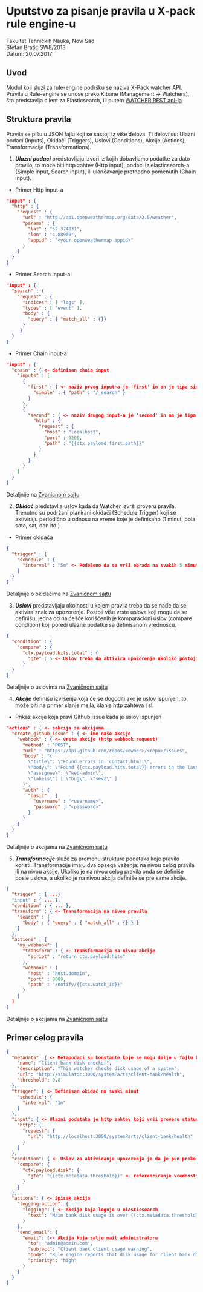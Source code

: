 # Uputstvo za pisanje pravila u X-pack rule engine-u

Fakultet Tehničkih Nauka, Novi Sad<br/>
Stefan Bratic SW8/2013<br/>
Datum: 20.07.2017<br/>


## Uvod

Modul koji sluzi za rule-engine podršku se naziva X-Pack watcher API. 
Pravila u Rule-engine se unose preko Kibane (Management -> Watchers), što predstavlja client za Elasticsearch, ili putem [WATCHER REST api-ja](https://www.elastic.co/guide/en/x-pack/5.4/watcher-api.html)

## Struktura pravila

Pravila se pišu u JSON fajlu koji se sastoji iz više delova.
Ti delovi su: Ulazni podaci (Inputs), Okidači (Triggers), Uslovi (Conditions), Akcije (Actions), Transformacije (Transformations).

1. **_Ulazni podaci_** predstavljaju izvori iz kojih dobavljamo podatke za dato pravilo, to moze biti http zahtev (Http input), podaci iz elasticsearch-a (Simple input, Search input), ili ulančavanje prethodno pomenutih (Chain input).

- Primer Http input-a
```JSON
"input" : {
  "http" : {
    "request" : {
      "url" : "http://api.openweathermap.org/data/2.5/weather",
      "params" : {
        "lat" : "52.374031",
        "lon" : "4.88969",
        "appid" : "<your openweathermap appid>"
      }
    }
  }
}
```
- Primer Search Input-a
```JSON
"input" : {
  "search" : {
    "request" : {
      "indices" : [ "logs" ],
      "types" : [ "event" ],
      "body" : {
        "query" : { "match_all" : {}}
      }
     }
  }
}

```

- Primer Chain input-a
```JSON
"input" : {
  "chain" : { <- definisan chain input
    "inputs" : [ 
      {
        "first" : { <- naziv prvog input-a je 'first' in on je tipa simple
          "simple" : { "path" : "/_search" }
        }
      },
      {
        "second" : { <- naziv drugog input-a je 'second' in on je tipa http
          "http" : {
            "request" : {
              "host" : "localhost",
              "port" : 9200,
              "path" : "{{ctx.payload.first.path}}" 
            }
          }
        }
      }
    ]
  }
}

```
Detaljnije na [Zvanicnom sajtu](https://www.elastic.co/guide/en/x-pack/5.4/input.html)


2. **_Okidač_** predstavlja uslov kada da Watcher izvrši proveru pravila. Trenutno su podržani planirani okidači (Schedule Trigger) koji se aktiviraju periodično u odnosu na vreme koje je definisano (1 minut, pola sata, sat, dan itd.)

- Primer okidača

```JSON
{
  "trigger" : {
    "schedule" : {
      "interval" : "5m" <- Podešeno da se vrši obrada na svakih 5 minuta
    }
  }
}
```

Detaljnije o okidačima na [Zvaničnom sajtu](https://www.elastic.co/guide/en/x-pack/5.4/trigger.html)

3. **_Uslovi_** predstavljaju okolnosti u kojem pravila treba da se nađe da se aktivira znak za upozorenje. Postoji više vrste uslova koji mogu da se definišu, jedna od najćešće korišćenih je komparacioni uslov (compare condition) koji poredi ulazne podatke sa definisanom vrednošću.

```JSON
{
  "condition" : {
    "compare" : {
      "ctx.payload.hits.total" : { 
        "gte" : 5 <- Uslov treba da aktivira upozorenje ukoliko postoji ukupno podataka više ili jednako od 5
      }
  }
}
```


Detaljnije o uslovima na [Zvaničnom sajtu](https://www.elastic.co/guide/en/x-pack/5.4/condition.html)


4. **_Akcije_** definišu izvršenja koja će se dogoditi ako je uslov ispunjen, to može biti na primer slanje mejla, slanje http zahteva i sl.

- Prikaz akcije koja pravi Github issue kada je uslov ispunjen
```JSON
"actions" : { <- sekcija sa akcijama
  "create_github_issue" : { <- ime naše akcije
    "webhook" : { <- vrsta akcije (http webhook request)
      "method" : "POST",
      "url" : "https://api.github.com/repos/<owner>/<repo>/issues",
      "body" : "{
        \"title\": \"Found errors in 'contact.html'\",
        \"body\": \"Found {{ctx.payload.hits.total}} errors in the last 5 minutes\",
        \"assignee\": \"web-admin\",
        \"labels\": [ \"bug\", \"sev2\" ]
      }",
      "auth" : {
        "basic" : {
          "username" : "<username>", 
          "password" : "<password>"
        }
      }
    }
  }
}
```

Detaljnije o akcijama na [Zvaničnom sajtu](https://www.elastic.co/guide/en/x-pack/5.4/actions.html)


5. **_Transformacije_** služe za promenu strukture podataka koje pravilo koristi. Transformacije imaju dva opsega važenja: na nivou celog pravila ili na nivou akcije. Ukoliko je na nivou celog pravila onda se definiše posle uslova, a ukoliko je na nivou akcija definiše se pre same akcije.


```JSON
{
  "trigger" : { ...}
  "input" : { ... },
  "condition" : { ... },
  "transform" : { <- Transformacija na nivou pravila
    "search" : {
      "body" : { "query" : { "match_all" : {} } }
    }
  },
  "actions" : {
    "my_webhook": {
      "transform" : { <- Transformacija na nivou akcije
        "script" : "return ctx.payload.hits"
      },
      "webhook" : {
        "host" : "host.domain",
        "port" : 8089,
        "path" : "/notify/{{ctx.watch_id}}"
      }
    }
  ]
}
```

Detaljnije o akcijama na [Zvaničnom sajtu](https://www.elastic.co/guide/en/x-pack/5.4/transform.html)

## Primer celog pravila


```JSON
{
  "metadata": { <- Metapodaci su konstante koje se mogu dalje u fajlu koristiti
    "name": "Client bank disk checker",
    "description": "This watcher checks disk usage of a system",
    "url": "http://simulator:3000/systemParts/client-bank/health",
    "threshold": 0.8
  },
  "trigger": { <- Definisan okidač na svaki minut
    "schedule": {
      "interval": "1m"
    }
  },
  "input": { <- Ulazni podataka je http zahtev koji vrši proveru statusa nekog sistema
    "http": {
      "request": {
        "url": "http://localhost:3000/systemParts/client-bank/health"
      }
    }
  },
  "condition": { <- Uslov za aktiviranje upozorenja je da je pun preko 80%
    "compare": {
      "ctx.payload.disk": {
        "gte": "{{ctx.metadata.threshold}}" <- referenciranje vrednosti iz metadata sekcije
      }
    }
  },
  "actions": { <- Spisak akcija
    "logging-action": {
      "logging": { <- Akcije koja loguje u elasticsearch
        "text": "Main bank disk usage is over {{ctx.metadata.threshold}}%, contacting administrator"
      }
    },
    "send_email": {
      "email": {<- Akcija koja salje mail administratoru
        "to": "admin@admin.com",
        "subject": "Client bank client usage warning",
        "body": "Rule engine reports that disk usage for client bank disk usage is over 80%",
        "priority": "high"
      }
    }
  }
}


```
